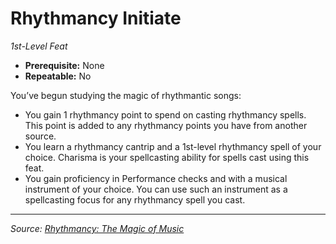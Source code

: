 # Rhythmancy Initiate

_1st-Level Feat_

- **Prerequisite:** None  
- **Repeatable:** No

You’ve begun studying the magic of rhythmantic songs:

- You gain 1 rhythmancy point to spend on casting rhythmancy spells. This point is added to any rhythmancy points you have from another source.
- You learn a rhythmancy cantrip and a 1st-level rhythmancy spell of your choice. Charisma is your spellcasting ability for spells cast using this feat.
- You gain proficiency in Performance checks and with a musical instrument of your choice. You can use such an instrument as a spellcasting focus for any rhythmancy spell you cast.

---

_Source: [Rhythmancy: The Magic of Music](https://github.com/mpanighetti/dnd5e-rhythmancy)_
